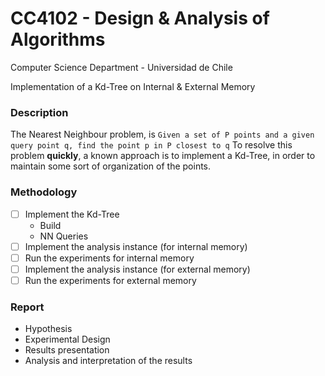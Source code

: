 CC4102 - Design & Analysis of Algorithms
========================================

Computer Science Department - Universidad de Chile

Implementation of a Kd-Tree on Internal &amp; External Memory

### Description
The Nearest Neighbour problem, is `Given a set of P points and a given query point q, find the point p in P closest to q`
To resolve this problem **quickly**, a known approach is to implement a Kd-Tree, in order to maintain some sort of organization of the points.

### Methodology
- [ ] Implement the Kd-Tree
	- Build
	- NN Queries
- [ ] Implement the analysis instance (for internal memory)
- [ ] Run the experiments for internal memory
- [ ] Implement the analysis instance (for external memory)
- [ ] Run the experiments for external memory

### Report
- Hypothesis
- Experimental Design
- Results presentation
- Analysis and interpretation of the results
